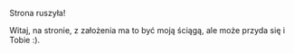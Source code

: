 <!--
.. title: Witajcie
.. slug: witajcie
.. date: 2018-05-05 18:26:35 UTC+02:00
.. tags:
.. category: blog
.. link:
.. description:
.. type: text
-->

Strona ruszyła!

Witaj, na stronie, z założenia ma to być moją ściągą, ale może przyda się i Tobie :).

